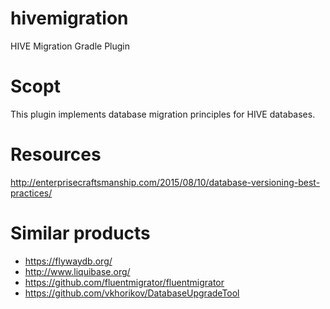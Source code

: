 # hivemigration

HIVE Migration Gradle Plugin

# Scopt

This plugin implements database migration principles for HIVE databases.

# Resources

http://enterprisecraftsmanship.com/2015/08/10/database-versioning-best-practices/

# Similar products

* https://flywaydb.org/
* http://www.liquibase.org/
* https://github.com/fluentmigrator/fluentmigrator
* https://github.com/vkhorikov/DatabaseUpgradeTool
